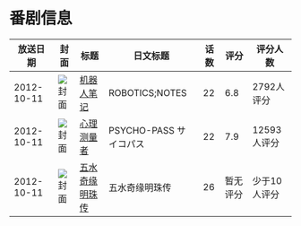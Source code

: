 # 番剧信息

|放送日期|封面|标题|日文标题|话数|评分|评分人数|
|---|---|---|---|---|---|---|
|2012-10-11|![封面](https://lain.bgm.tv/pic/cover/c/1c/4e/37673_HpP99.jpg)|[机器人笔记](https://bangumi.tv/subject/37673)|ROBOTICS;NOTES|22|6.8|2792人评分|
|2012-10-11|![封面](https://lain.bgm.tv/pic/cover/c/bb/0a/37685_JLl2k.jpg)|[心理测量者](https://bangumi.tv/subject/37685)|PSYCHO-PASS サイコパス|22|7.9|12593人评分|
|2012-10-11|![封面](https://lain.bgm.tv/pic/cover/c/17/d2/51610_3X88Y.jpg)|[五水奇缘明珠传](https://bangumi.tv/subject/51610)|五水奇缘明珠传|26|暂无评分|少于10人评分|
